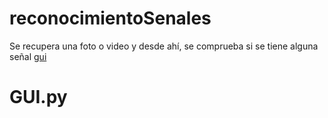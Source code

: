 # reconocimientoSenales

Se recupera una foto o video y desde ahí, se comprueba si se tiene alguna señal
[gui](#gui)













































# GUI.py
